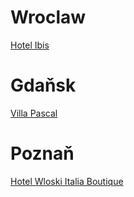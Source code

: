 # Wroclaw

[Hotel Ibis](https://www.google.com/maps/place/plac+Konstytucji+3+Maja+3,+50-083+Wroc%C5%82aw,+Polsko/@51.0994795,17.0393458,19z/data=!3m1!4b1!4m6!3m5!1s0x470fc26528e4d2ab:0x7777d0b386f18e94!8m2!3d51.0994787!4d17.0399895!16s%2Fg%2F11snq0thl_?entry=ttu&g_ep=EgoyMDI1MDcxNS4xIKXMDSoASAFQAw%3D%3D)

# Gdaňsk

[Villa Pascal](https://www.google.com/maps/place/%C5%81amana+5,+80-512+Gda%C5%84sk,+Polsko/@54.4103889,18.6299553,18z/data=!3m1!4b1!4m6!3m5!1s0x46fd0b489281cbc5:0x6a7ba1df6541564d!8m2!3d54.410388!4d18.6307208!16s%2Fg%2F11bw3y7k8d?entry=ttu&g_ep=EgoyMDI1MDcxNS4xIKXMDSoASAFQAw%3D%3D)

# Poznaň

[Hotel Wloski Italia Boutique](https://www.google.com/maps/place/Dolna+Wilda+8,+61-552+Pozna%C5%84,+Polsko/@52.3976159,16.9215532,17z/data=!3m1!4b1!4m6!3m5!1s0x47045b24a58c7703:0x266d2abd341d78d3!8m2!3d52.3976127!4d16.9264241!16s%2Fg%2F11ltcqz_lf?entry=ttu&g_ep=EgoyMDI1MDcxNS4xIKXMDSoASAFQAw%3D%3D)
